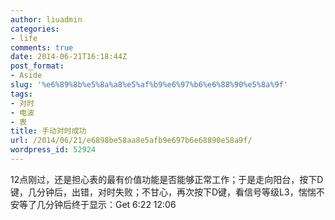 ```yaml
---
author: liuadmin
categories:
- life
comments: true
date: 2014-06-21T16:18:44Z
post_format:
- Aside
slug: '%e6%89%8b%e5%8a%a8%e5%af%b9%e6%97%b6%e6%88%90%e5%8a%9f'
tags:
- 对时
- 电波
- 表
title: 手动对时成功
url: /2014/06/21/e6898be58aa8e5afb9e697b6e68890e58a9f/
wordpress_id: 52924
---
```


12点刚过，还是担心表的最有价值功能是否能够正常工作；于是走向阳台，按下D键，几分钟后，出错，对时失败；不甘心，再次按下D键，看信号等级L3，惴惴不安等了几分钟后终于显示：Get 6:22 12:06
